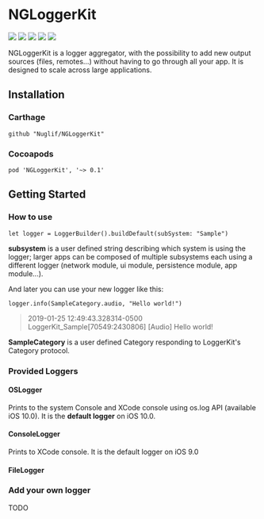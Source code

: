 # NGLoggerKit

![](https://img.shields.io/badge/platform-iOS-blue.svg?style=popout-square)
![](https://img.shields.io/badge/language-Swift-red.svg?style=popout-square)
![](https://img.shields.io/cocoapods/v/NGLoggerKit.svg?style=popout-square)
![](https://img.shields.io/badge/Carthage-Compatible-green.svg?style=popout-square)
![](https://img.shields.io/badge/LICENCE-MIT-lightgrey.svg?style=popout-square)

NGLoggerKit is a logger aggregator, with the possibility to add new output sources (files, remotes...) without having to go through all your app. It is designed to scale across large applications.

## Installation

### Carthage

```
github "Nuglif/NGLoggerKit"

```

### Cocoapods
```
pod 'NGLoggerKit', '~> 0.1'

```


## Getting Started

### How to use
```
let logger = LoggerBuilder().buildDefault(subSystem: "Sample")
```

**subsystem** is a user defined string describing which system is using the logger; larger apps can be composed of multiple subsystems each using a different logger (network module, ui module, persistence module, app module...).


And later you can use your new logger like this:

```
logger.info(SampleCategory.audio, "Hello world!")
```

> 2019-01-25 12:49:43.328314-0500 LoggerKit_Sample[70549:2430806] [Audio] Hello world!

**SampleCategory** is a user defined Category responding to LoggerKit's Category protocol.

### Provided Loggers

#### OSLogger

Prints to the system Console and XCode console using os.log API (available iOS 10.0). It is the **default logger** on iOS 10.0.

#### ConsoleLogger

Prints to XCode console. It is the default logger on iOS 9.0

#### FileLogger

### 

### Add your own logger

TODO
